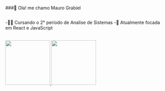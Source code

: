 ###🦝 Ola! me chamo Mauro Grabiel

##

-👩‍💻 Cursando o 2° período de Analise de Sistemas
-🎨 Atualmente focada em React e JavaScript



<div>
  <br>
  <a href="https://github.com/0Mavi">
    <img height="140em" src="https://github-readme-stats.vercel.app/api?username=Gabriellobo1&show_icons=true&theme=material-palenight"/>
    <img height="140em" src="https://github-readme-stats.vercel.app/api/top-langs/?username=Gabriellobo1&layout=donut&theme=material-palenight"/>

</div>

